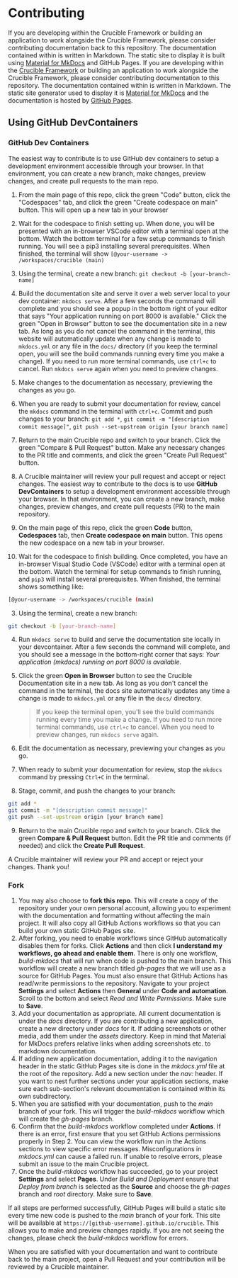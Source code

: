 # Contributing

If you are developing within the Crucible Framework or building an application to work alongside the Crucible Framework, please consider contributing documentation back to this repository. The documentation contained within is written in Markdown. The static site to display it is built using [Material for MkDocs](https://squidfunk.github.io/mkdocs-material/) and GitHub Pages.
If you are developing within the [Crucible Framework](https://github.com/cmu-sei/crucible) or building an application to work alongside the Crucible Framework, please consider contributing documentation to this repository. The documentation contained within is written in Markdown. The static site generator used to display it is [Material for MkDocs](https://squidfunk.github.io/mkdocs-material/) and the documentation is hosted by [GitHub Pages](https://pages.github.com/).

## Using GitHub DevContainers

### GitHub Dev Containers

The easiest way to contribute is to use GitHub dev containers to setup a development environment accessible through your browser. In that environment, you can create a new branch, make changes, preview changes, and create pull requests to the main repo.

1. From the main page of this repo, click the green "Code" button, click the "Codespaces" tab, and click the green "Create codespace on main" button. This will open up a new tab in your browser
2. Wait for the codespace to finish setting up. When done, you will be presented with an in-browser VSCode editor with a terminal open at the bottom. Watch the bottom terminal for a few setup commands to finish running. You will see a pip3 installing several prerequisites. When finished, the terminal will show `[@your-username -> /workspaces/crucible (main)`
3. Using the terminal, create a new branch: `git checkout -b [your-branch-name]`
4. Build the documentation site and serve it over a web server local to your dev container: `mkdocs serve`. After a few seconds the command will complete and you should see a popup in the bottom right of your editor that says "Your application running on port 8000 is available." Click the green "Open in Browser" button to see the documentation site in a new tab.  As long as you do not cancel the command in the terminal, this website will automatically update when any change is made to `mkdocs.yml` or any file in the `docs/` directory (if you keep the terminal open, you will see the build commands running every time you make a change).  If you need to run more terminal commands, use `ctrl+c` to cancel. Run `mkdocs serve` again when you need to preview changes.
5. Make changes to the documentation as necessary, previewing the changes as you go.
6. When you are ready to submit your documentation for review, cancel the `mkdocs` command in the terminal with `ctrl+c`. Commit and push changes to your branch: `git add *`, `git commit -m "[description commit message]"`, `git push --set-upstream origin [your branch name]`
7. Return to the main Crucible repo and switch to your branch. Click the green "Compare & Pull Request" button. Make any necessary changes to the PR title and comments, and click the green "Create Pull Request" button.
8. A Crucible maintainer will review your pull request and accept or reject changes.
The easiest way to contribute to the docs is to use **GitHub DevContainers** to setup a development environment accessible through your browser. In that environment, you can create a new branch, make changes, preview changes, and create pull requests (PR) to the main repository.

1. On the main page of this repo, click the green **Code** button, **Codespaces** tab, then **Create codespace on main** button. This opens the new codespace on a new tab in your browser.
2. Wait for the codespace to finish building. Once completed, you have an in-browser Visual Studio Code (VSCode) editor with a terminal open at the bottom. Watch the terminal for setup commands to finish running, and `pip3` will install several prerequisites. When finished, the terminal shows something like:

```bash
[@your-username -> /workspaces/crucible (main)
```

3. Using the terminal, create a new branch:

```bash
git checkout -b [your-branch-name]
```

4. Run `mkdocs serve` to build and serve the documentation site locally in your devcontainer. After a few seconds the command will complete, and you should see a message in the bottom-right corner that says: *Your application (mkdocs) running on port 8000 is available.*
5. Click the green **Open in Browser** button to see the Crucible Documentation site in a new tab. As long as you don't cancel the command in the terminal, the docs site automatically updates any time a change is made to `mkdocs.yml` or any file in the `docs/` directory.

   > If you keep the terminal open, you'll see the build commands running every time you make a change.  If you need to run more terminal commands, use `ctrl+c` to cancel. When you need to preview changes, run `mkdocs serve` again.

6. Edit the documentation as necessary, previewing your changes as you go.
7. When ready to submit your documentation for review, stop the `mkdocs` command by pressing `Ctrl+C` in the terminal.
8. Stage, commit, and push the changes to your branch:

```bash
git add *
git commit -m "[description commit message]"
git push --set-upstream origin [your branch name]
```

9. Return to the main Crucible repo and switch to your branch. Click the green **Compare & Pull Request** button. Edit the PR title and comments (if needed) and click the **Create Pull Request**.

A Crucible maintainer will review your PR and accept or reject your changes. Thank you!

### Fork

1. You may also choose to **fork this repo**. This will create a copy of the repository under your own personal account, allowing you to experiment with the documentation and formatting without affecting the main project. It will also copy all GitHub Actions workflows so that you can build your own static GitHub Pages site.
2. After forking, you need to enable workflows since GitHub automatically disables them for forks. Click **Actions** and then click **I understand my workflows, go ahead and enable them**. There is only one workflow, *build-mkdocs* that will run when code is pushed to the main branch. This workflow will create a new branch titled *gh-pages* that we will use as a source for GitHub Pages.  You must also ensure that GitHub Actions has read/write permissions to the repository. Navigate to your project **Settings** and select **Actions** then **General** under **Code and automation**. Scroll to the bottom and select *Read and Write Permissions*. Make sure to **Save**.
3. Add your documentation as appropriate. All current documentation is under the *docs* directory.  If you are contributing a new application, create a new directory under *docs* for it. If adding screenshots or other media, add them under the *assets* directory. Keep in mind that Material for MkDocs prefers relative links when adding screenshots etc. to markdown documentation.
4. If adding new application documentation, adding it to the navigation header in the static GitHub Pages site is done in the *mkdocs.yml* file at the root of the repository.  Add a new section under the *nav:* header. If you want to nest further sections under your application sections, make sure each sub-section's relevant documentation is contained within its own subdirectory.
5. When you are satisfied with your documentation, push to the *main* branch of your fork. This will trigger the *build-mkdocs* workflow which will create the *gh-pages* branch.
6. Confirm that the *build-mkdocs* workflow completed under **Actions**. If there is an error, first ensure that you set GitHub Actions permissions properly in Step 2. You can view the workflow run in the Actions sections to view specific error messages. Misconfigurations in *mkdocs.yml* can cause a failed run. If unable to resolve errors, please submit an issue to the main Crucible project.
7. Once the *build-mkdocs* workflow has succeeded, go to your project **Settings** and select **Pages**. Under *Build and Deployment* ensure that *Deploy from branch* is selected as the **Source** and choose the *gh-pages* branch and *root* directory. Make sure to **Save**.

If all steps are performed successfully, GitHub Pages will build a static site every time new code is pushed to the *main* branch of your fork. This site will be available at `https://[github-username].github.io/crucible`. This allows you to make and preview changes rapidly. If you are not seeing the changes, please check the *build-mkdocs* workflow for errors.

When you are satisfied with your documentation and want to contribute back to the main project, open a Pull Request and your contribution will be reviewed by a Crucible maintainer.
